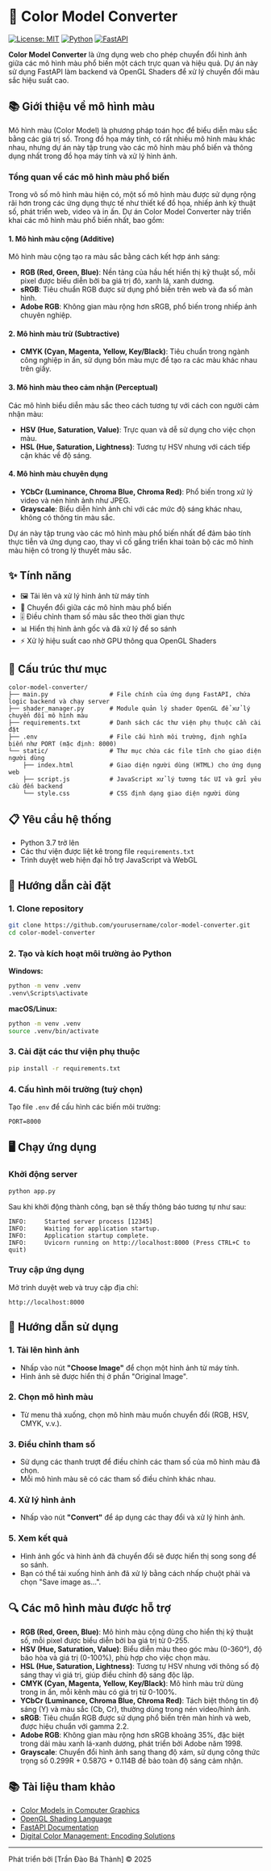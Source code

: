 # 🎨 Color Model Converter

[![License: MIT](https://img.shields.io/badge/License-MIT-yellow.svg)](https://opensource.org/licenses/MIT)
[![Python](https://img.shields.io/badge/Python-3.7+-blue.svg)](https://www.python.org/downloads/)
[![FastAPI](https://img.shields.io/badge/FastAPI-0.68.0+-green.svg)](https://fastapi.tiangolo.com/)

**Color Model Converter** là ứng dụng web cho phép chuyển đổi hình ảnh giữa các mô hình màu phổ biến một cách trực quan và hiệu quả. Dự án này sử dụng FastAPI làm backend và OpenGL Shaders để xử lý chuyển đổi màu sắc hiệu suất cao.

## 📚 Giới thiệu về mô hình màu

Mô hình màu (Color Model) là phương pháp toán học để biểu diễn màu sắc bằng các giá trị số. Trong đồ họa máy tính, có rất nhiều mô hình màu khác nhau, nhưng dự án này tập trung vào các mô hình màu phổ biến và thông dụng nhất trong đồ họa máy tính và xử lý hình ảnh.

### Tổng quan về các mô hình màu phổ biến

Trong vô số mô hình màu hiện có, một số mô hình màu được sử dụng rộng rãi hơn trong các ứng dụng thực tế như thiết kế đồ họa, nhiếp ảnh kỹ thuật số, phát triển web, video và in ấn. Dự án Color Model Converter này triển khai các mô hình màu phổ biến nhất, bao gồm:

#### 1. Mô hình màu cộng (Additive)

Mô hình màu cộng tạo ra màu sắc bằng cách kết hợp ánh sáng:

- **RGB (Red, Green, Blue)**: Nền tảng của hầu hết hiển thị kỹ thuật số, mỗi pixel được biểu diễn bởi ba giá trị đỏ, xanh lá, xanh dương.
- **sRGB**: Tiêu chuẩn RGB được sử dụng phổ biến trên web và đa số màn hình.
- **Adobe RGB**: Không gian màu rộng hơn sRGB, phổ biến trong nhiếp ảnh chuyên nghiệp.

#### 2. Mô hình màu trừ (Subtractive)

- **CMYK (Cyan, Magenta, Yellow, Key/Black)**: Tiêu chuẩn trong ngành công nghiệp in ấn, sử dụng bốn màu mực để tạo ra các màu khác nhau trên giấy.

#### 3. Mô hình màu theo cảm nhận (Perceptual)

Các mô hình biểu diễn màu sắc theo cách tương tự với cách con người cảm nhận màu:

- **HSV (Hue, Saturation, Value)**: Trực quan và dễ sử dụng cho việc chọn màu.
- **HSL (Hue, Saturation, Lightness)**: Tương tự HSV nhưng với cách tiếp cận khác về độ sáng.

#### 4. Mô hình màu chuyên dụng

- **YCbCr (Luminance, Chroma Blue, Chroma Red)**: Phổ biến trong xử lý video và nén hình ảnh như JPEG.
- **Grayscale**: Biểu diễn hình ảnh chỉ với các mức độ sáng khác nhau, không có thông tin màu sắc.

Dự án này tập trung vào các mô hình màu phổ biến nhất để đảm bảo tính thực tiễn và ứng dụng cao, thay vì cố gắng triển khai toàn bộ các mô hình màu hiện có trong lý thuyết màu sắc.

## ✨ Tính năng

- 🖼️ Tải lên và xử lý hình ảnh từ máy tính
- 🔄 Chuyển đổi giữa các mô hình màu phổ biến
- 🎚️ Điều chỉnh tham số màu sắc theo thời gian thực
- 📊 Hiển thị hình ảnh gốc và đã xử lý để so sánh
- ⚡ Xử lý hiệu suất cao nhờ GPU thông qua OpenGL Shaders

## 🔧 Cấu trúc thư mục

```
color-model-converter/
├── main.py                 # File chính của ứng dụng FastAPI, chứa logic backend và chạy server
├── shader_manager.py       # Module quản lý shader OpenGL để xử lý chuyển đổi mô hình màu
├── requirements.txt        # Danh sách các thư viện phụ thuộc cần cài đặt
├── .env                    # File cấu hình môi trường, định nghĩa biến như PORT (mặc định: 8000)
└── static/                 # Thư mục chứa các file tĩnh cho giao diện người dùng
    ├── index.html          # Giao diện người dùng (HTML) cho ứng dụng web
    ├── script.js           # JavaScript xử lý tương tác UI và gửi yêu cầu đến backend
    └── style.css           # CSS định dạng giao diện người dùng
```

## 📋 Yêu cầu hệ thống

- Python 3.7 trở lên
- Các thư viện được liệt kê trong file `requirements.txt`
- Trình duyệt web hiện đại hỗ trợ JavaScript và WebGL

## 🚀 Hướng dẫn cài đặt

### 1. Clone repository

```bash
git clone https://github.com/yourusername/color-model-converter.git
cd color-model-converter
```

### 2. Tạo và kích hoạt môi trường ảo Python

**Windows:**
```bash
python -m venv .venv
.venv\Scripts\activate
```

**macOS/Linux:**
```bash
python -m venv .venv
source .venv/bin/activate
```

### 3. Cài đặt các thư viện phụ thuộc

```bash
pip install -r requirements.txt
```

### 4. Cấu hình môi trường (tuỳ chọn)

Tạo file `.env` để cấu hình các biến môi trường:

```
PORT=8000
```

## 🖥️ Chạy ứng dụng

### Khởi động server

```bash
python app.py
```

Sau khi khởi động thành công, bạn sẽ thấy thông báo tương tự như sau:
```
INFO:     Started server process [12345]
INFO:     Waiting for application startup.
INFO:     Application startup complete.
INFO:     Uvicorn running on http://localhost:8000 (Press CTRL+C to quit)
```

### Truy cập ứng dụng

Mở trình duyệt web và truy cập địa chỉ:
```
http://localhost:8000
```

## 📝 Hướng dẫn sử dụng

### 1. Tải lên hình ảnh
- Nhấp vào nút **"Choose Image"** để chọn một hình ảnh từ máy tính.
- Hình ảnh sẽ được hiển thị ở phần "Original Image".

### 2. Chọn mô hình màu
- Từ menu thả xuống, chọn mô hình màu muốn chuyển đổi (RGB, HSV, CMYK, v.v.).

### 3. Điều chỉnh tham số
- Sử dụng các thanh trượt để điều chỉnh các tham số của mô hình màu đã chọn.
- Mỗi mô hình màu sẽ có các tham số điều chỉnh khác nhau.

### 4. Xử lý hình ảnh
- Nhấp vào nút **"Convert"** để áp dụng các thay đổi và xử lý hình ảnh.

### 5. Xem kết quả
- Hình ảnh gốc và hình ảnh đã chuyển đổi sẽ được hiển thị song song để so sánh.
- Bạn có thể tải xuống hình ảnh đã xử lý bằng cách nhấp chuột phải và chọn "Save image as...".

## 🔍 Các mô hình màu được hỗ trợ

- **RGB (Red, Green, Blue)**: Mô hình màu cộng dùng cho hiển thị kỹ thuật số, mỗi pixel được biểu diễn bởi ba giá trị từ 0-255.
- **HSV (Hue, Saturation, Value)**: Biểu diễn màu theo góc màu (0-360°), độ bão hòa và giá trị (0-100%), phù hợp cho việc chọn màu.
- **HSL (Hue, Saturation, Lightness)**: Tương tự HSV nhưng với thông số độ sáng thay vì giá trị, giúp điều chỉnh độ sáng độc lập.
- **CMYK (Cyan, Magenta, Yellow, Key/Black)**: Mô hình màu trừ dùng trong in ấn, mỗi kênh màu có giá trị từ 0-100%.
- **YCbCr (Luminance, Chroma Blue, Chroma Red)**: Tách biệt thông tin độ sáng (Y) và màu sắc (Cb, Cr), thường dùng trong nén video/hình ảnh.
- **sRGB**: Tiêu chuẩn RGB được sử dụng phổ biến trên màn hình và web, được hiệu chuẩn với gamma 2.2.
- **Adobe RGB**: Không gian màu rộng hơn sRGB khoảng 35%, đặc biệt trong dải màu xanh lá-xanh dương, phát triển bởi Adobe năm 1998.
- **Grayscale**: Chuyển đổi hình ảnh sang thang độ xám, sử dụng công thức trọng số 0.299R + 0.587G + 0.114B để bảo toàn độ sáng cảm nhận.

## 📚 Tài liệu tham khảo

- [Color Models in Computer Graphics](https://en.wikipedia.org/wiki/Color_model)
- [OpenGL Shading Language](https://www.khronos.org/opengl/wiki/OpenGL_Shading_Language)
- [FastAPI Documentation](https://fastapi.tiangolo.com/)
- [Digital Color Management: Encoding Solutions](https://www.wiley.com/en-us/Digital+Color+Management%3A+Encoding+Solutions%2C+2nd+Edition-p-9780470510490)

---

Phát triển bởi [Trần Đào Bá Thành] © 2025
